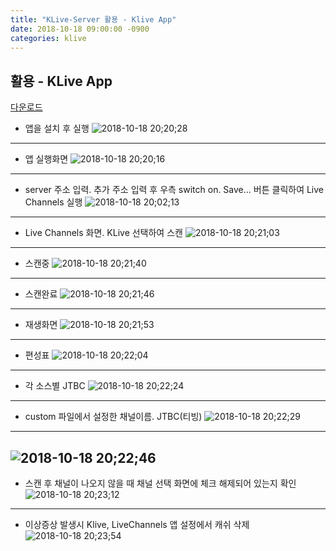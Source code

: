 ```yaml
---
title: "KLive-Server 활용 - Klive App"
date: 2018-10-18 09:00:00 -0900
categories: klive
---
```



## 활용 - KLive App
[다운로드](https://github.com/soju6jan/KLive/blob/master/android_tv/klive_0.1.0.apk)

- 앱을 설치 후 실행
![2018-10-18 20;20;28](https://i.imgur.com/xo4r73D.png)
---
- 앱 실행화면
![2018-10-18 20;20;16](https://i.imgur.com/dTQB7O4.png)
---
- server 주소 입력. 추가 주소 입력 후 우측 switch on. Save... 버튼 클릭하여 Live Channels 실행
![2018-10-18 20;02;13](https://i.imgur.com/l7hJc0l.png)
---
- Live Channels 화면. KLive 선택하여 스캔
![2018-10-18 20;21;03](https://i.imgur.com/pdSGqVN.png)
---
- 스캔중
![2018-10-18 20;21;40](https://i.imgur.com/qTjCbkQ.png)
---
- 스캔완료
![2018-10-18 20;21;46](https://i.imgur.com/k90pwcX.png)
---
- 재생화면
![2018-10-18 20;21;53](https://i.imgur.com/27KOKnP.jpg)
---
- 편성표
![2018-10-18 20;22;04](https://i.imgur.com/5PHaKpb.png)
---
- 각 소스별 JTBC
![2018-10-18 20;22;24](https://i.imgur.com/b3hrMda.png)
---
- custom 파일에서 설정한 채널이름. JTBC(티빙)
![2018-10-18 20;22;29](https://i.imgur.com/tW70hCV.jpg)
---
![2018-10-18 20;22;46](https://i.imgur.com/WgYHrn4.png)
---
- 스캔 후 채널이 나오지 않을 때 채널 선택 화면에 체크 해제되어 있는지 확인
![2018-10-18 20;23;12](https://i.imgur.com/HC9MAn0.png)
---
- 이상증상 발생시 Klive, LiveChannels 앱 설정에서 캐쉬 삭제
![2018-10-18 20;23;54](https://i.imgur.com/lWczjlJ.png)
